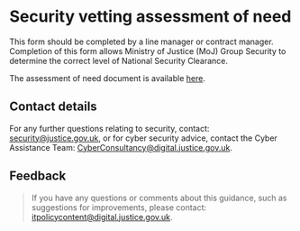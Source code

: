 # Security vetting assessment of need

This form should be completed by a line manager or contract manager. Completion of this form allows Ministry of Justice \(MoJ\) Group Security to determine the correct level of National Security Clearance.

The assessment of need document is available [here](./gs/security-vetting-assessment-need.doc).

## Contact details

For any further questions relating to security, contact: [security@justice.gov.uk](mailto:security@justice.gov.uk), or for cyber security advice, contact the Cyber Assistance Team: [CyberConsultancy@digital.justice.gov.uk](mailto:CyberConsultancy@digital.justice.gov.uk).

## Feedback

> If you have any questions or comments about this guidance, such as suggestions for improvements, please contact: [itpolicycontent@digital.justice.gov.uk](mailto:itpolicycontent@digital.justice.gov.uk).

